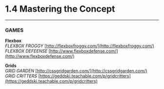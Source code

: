 # 1.4 Mastering the Concept

---

### GAMES

**Flexbox**  
_FLEXBOX FROGGY_   [http://flexboxfroggy.com/](http://flexboxfroggy.com/)  
_FLEXBOX DEFEENSE_ [http://www.flexboxdefense.com/](http://www.flexboxdefense.com/)

**Grids**  
_GRID GARDEN_    [http://cssgridgarden.com/](http://cssgridgarden.com/)  
_GRID CRITTERS_  [https://geddski.teachable.com/p/gridcritters](https://geddski.teachable.com/p/gridcritters)

